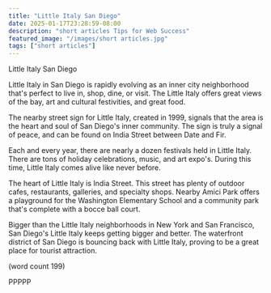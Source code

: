 ```yaml
---
title: "Little Italy San Diego"
date: 2025-01-17T23:28:59-08:00
description: "short articles Tips for Web Success"
featured_image: "/images/short articles.jpg"
tags: ["short articles"]
---
```


Little Italy San Diego

Little Italy in San Diego is rapidly evolving as an
inner city neighborhood that's perfect to live in,
shop, dine, or visit.  The Little Italy offers great
views of the bay, art and cultural festivities, and
great food.  

The nearby street sign for Little Italy, created in
1999, signals that the area is the heart and soul
of San Diego's inner community.  The sign is truly
a signal of peace, and can be found on India Street
between Date and Fir.

Each and every year, there are nearly a dozen festivals
held in Little Italy.  There are tons of holiday 
celebrations, music, and art expo's.  During this 
time, Little Italy comes alive like never before.

The heart of Little Italy is India Street.  This 
street has plenty of outdoor cafes, restaurants, 
galleries, and specialty shops.  Nearby Amici Park
offers a playground for the Washington Elementary
School and a community park that's complete with
a bocce ball court.

Bigger than the Little Italy neighborhoods in New 
York and San Francisco, San Diego's Little Italy
keeps getting bigger and better.  The waterfront 
district of San Diego is bouncing back with Little
Italy, proving to be a great place for tourist
attraction.

(word count 199)

PPPPP
